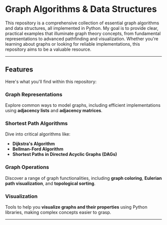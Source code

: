 # Graph Algorithms & Data Structures

This repository is a comprehensive collection of essential graph algorithms and data structures, all implemented in Python. My goal is to provide clear, practical examples that illuminate graph theory concepts, from fundamental representations to advanced pathfinding and visualization. Whether you're learning about graphs or looking for reliable implementations, this repository aims to be a valuable resource.

---

## Features

Here's what you'll find within this repository:

### Graph Representations
Explore common ways to model graphs, including efficient implementations using **adjacency lists** and **adjacency matrices**.

### Shortest Path Algorithms
Dive into critical algorithms like:
* **Dijkstra's Algorithm**
* **Bellman-Ford Algorithm**
* **Shortest Paths in Directed Acyclic Graphs (DAGs)**

### Graph Operations
Discover a range of graph functionalities, including **graph coloring**, **Eulerian path visualization**, and **topological sorting**.

### Visualization
Tools to help you **visualize graphs and their properties** using Python libraries, making complex concepts easier to grasp.

---
